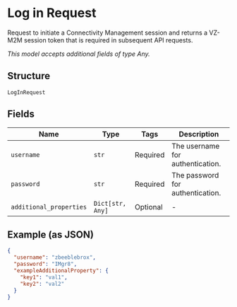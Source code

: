 
# Log in Request

Request to initiate a Connectivity Management session and returns a VZ-M2M session token that is required in subsequent API requests.

*This model accepts additional fields of type Any.*

## Structure

`LogInRequest`

## Fields

| Name | Type | Tags | Description |
|  --- | --- | --- | --- |
| `username` | `str` | Required | The username for authentication. |
| `password` | `str` | Required | The password for authentication. |
| `additional_properties` | `Dict[str, Any]` | Optional | - |

## Example (as JSON)

```json
{
  "username": "zbeeblebrox",
  "password": "IMgr8",
  "exampleAdditionalProperty": {
    "key1": "val1",
    "key2": "val2"
  }
}
```

